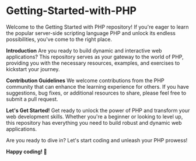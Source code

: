 ﻿# Getting-Started-with-PHP
 
Welcome to the Getting Started with PHP repository! If you're eager to learn the popular server-side scripting language PHP and unlock its endless possibilities, you've come to the right place.

**Introduction**
Are you ready to build dynamic and interactive web applications? This repository serves as your gateway to the world of PHP, providing you with the necessary resources, examples, and exercises to kickstart your journey.

**Contribution Guidelines**
We welcome contributions from the PHP community that can enhance the learning experience for others. If you have suggestions, bug fixes, or additional resources to share, please feel free to submit a pull request.

**Let's Get Started!**
Get ready to unlock the power of PHP and transform your web development skills. Whether you're a beginner or looking to level up, this repository has everything you need to build robust and dynamic web applications.

Are you ready to dive in? Let's start coding and unleash your PHP prowess!

**Happy coding! 🚀**
